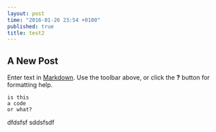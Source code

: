 ```yaml
---
layout: post
time: "2016-01-26 23:54 +0100"
published: true
title: test2
---
```


## A New Post

Enter text in [Markdown](http://daringfireball.net/projects/markdown/). Use the toolbar above, or click the **?** button for formatting help.

    is this
    a code 
    or what?
    
dfdsfsf sddsfsdf
